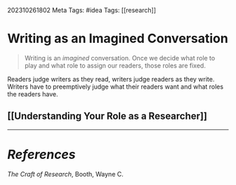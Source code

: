 202310261802
Meta Tags: #idea 
Tags: [[research]]

# Writing as an Imagined Conversation

> Writing is an *imagined* conversation. Once we decide what role to play and what role to assign our readers, those roles are fixed. 

Readers judge writers as they read, writers judge readers as they write. Writers have to preemptively judge what their readers want and what roles the readers have.

## [[Understanding Your Role as a Researcher]]







---
# *References*

*The Craft of Research*, Booth, Wayne C. 